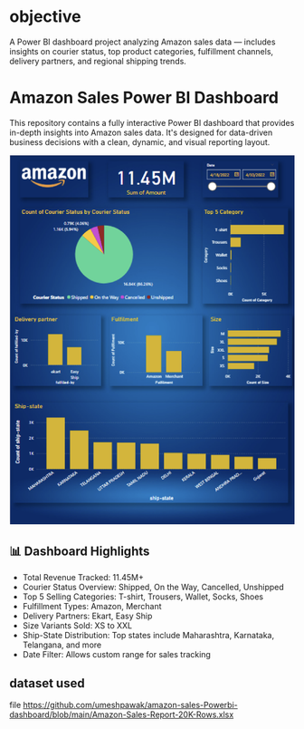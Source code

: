 # objective 
A Power BI dashboard project analyzing Amazon sales data — includes insights on courier status, top product categories, fulfillment channels, delivery partners, and regional shipping trends.
# Amazon Sales Power BI Dashboard

This repository contains a fully interactive Power BI dashboard that provides in-depth insights into Amazon sales data. It's designed for data-driven business decisions with a clean, dynamic, and visual reporting layout.

![Full Dashboard Preview](https://github.com/umeshpawak/amazon-sales-Powerbi-dashboard/blob/main/amazon%20sales%20full%20dashboard.png)


## 📊 Dashboard Highlights

-  Total Revenue Tracked: 11.45M+
-  Courier Status Overview: Shipped, On the Way, Cancelled, Unshipped
-  Top 5 Selling Categories: T-shirt, Trousers, Wallet, Socks, Shoes
-  Fulfillment Types: Amazon, Merchant
-  Delivery Partners: Ekart, Easy Ship
-  Size Variants Sold: XS to XXL
-  Ship-State Distribution: Top states include Maharashtra, Karnataka, Telangana, and more
-  Date Filter: Allows custom range for sales tracking

## dataset used 
file 
https://github.com/umeshpawak/amazon-sales-Powerbi-dashboard/blob/main/Amazon-Sales-Report-20K-Rows.xlsx
